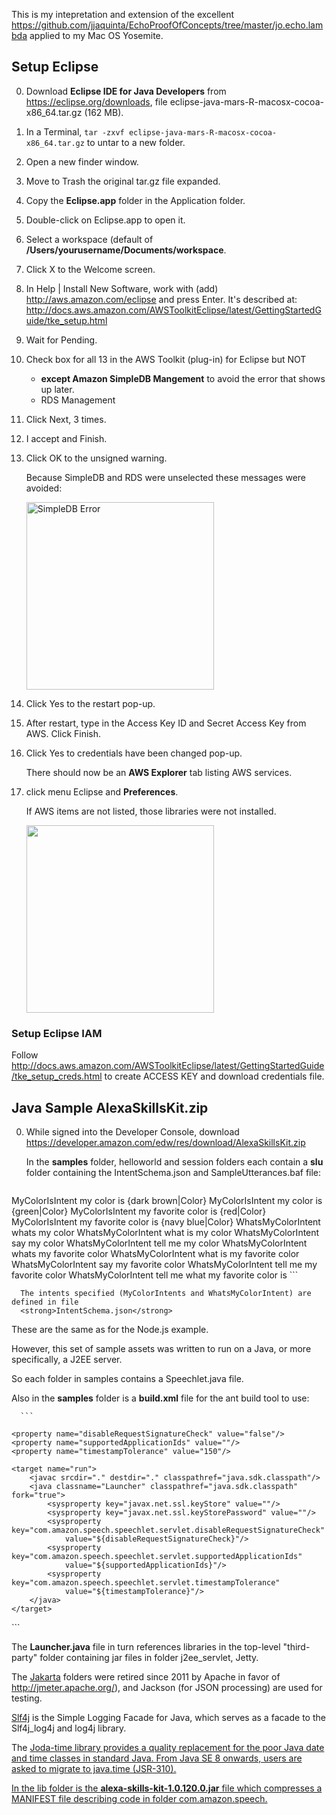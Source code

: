 This is my intepretation and extension of the excellent
https://github.com/jjaquinta/EchoProofOfConcepts/tree/master/jo.echo.lambda
applied to my Mac OS Yosemite.

## <a name="SetupEclipse"> Setup Eclipse</a>
0. Download <strong>Eclipse IDE for Java Developers</strong> from https://eclipse.org/downloads,
   file eclipse-java-mars-R-macosx-cocoa-x86_64.tar.gz (162 MB).
0. In a Terminal, `tar -zxvf eclipse-java-mars-R-macosx-cocoa-x86_64.tar.gz` to untar to a new folder.

0. Open a new finder window.
1. Move to Trash the original tar.gz file expanded.
1. Copy the <strong>Eclipse.app</strong> folder in the Application folder.
0. Double-click on Eclipse.app to open it.
1. Select a workspace (default of <strong>/Users/yourusername/Documents/workspace</strong>.
0. Click X to the Welcome screen.

0. In Help | Install New Software, work with (add) http://aws.amazon.com/eclipse and press Enter.
   It's described at:
   http://docs.aws.amazon.com/AWSToolkitEclipse/latest/GettingStartedGuide/tke_setup.html
0. Wait for Pending.
0. Check box for all 13 in the AWS Toolkit (plug-in) for Eclipse but NOT

   * <strong>except Amazon SimpleDB Mangement</strong> to avoid the error that shows up later.
   * RDS Management

1. Click Next, 3 times.
2. I accept and Finish.
3. Click OK to the unsigned warning.

   Because SimpleDB and RDS were unselected these messages were avoided:
   
   <img alt="SimpleDB Error" width="300"
   src="https://cloud.githubusercontent.com/assets/300046/9089046/7c46ca5a-3b50-11e5-896a-bf99e40c72b3.png" />

0. Click Yes to the restart pop-up.
0. After restart, type in the Access Key ID and Secret Access Key from AWS. Click Finish.
1. Click Yes to credentials have been changed pop-up.

   There should now be an <strong>AWS Explorer</strong> tab listing AWS services.

2. click menu Eclipse and <strong>Preferences</strong>.

   If AWS items are not listed, those libraries were not installed.

   <img width="300" src="https://cloud.githubusercontent.com/assets/300046/9089803/42e287a0-3b54-11e5-8601-03ea5d5f0951.png" />


### <a name="SetupEclipse"> Setup Eclipse IAM</a>
Follow http://docs.aws.amazon.com/AWSToolkitEclipse/latest/GettingStartedGuide/tke_setup_creds.html
to create ACCESS KEY  and download credentials file.

## <a name="AlexaSkillsKit">Java Sample AlexaSkillsKit.zip</a>
0. While signed into the Developer Console, download
   https://developer.amazon.com/edw/res/download/AlexaSkillsKit.zip

   In the <strong>samples</strong> folder, 
   helloworld and session folders each contain a
   <strong>slu</strong> folder containing the 
   IntentSchema.json and SampleUtterances.baf file:

      ```
MyColorIsIntent  my color is {dark brown|Color}
MyColorIsIntent  my color is {green|Color}
MyColorIsIntent  my favorite color is {red|Color}
MyColorIsIntent  my favorite color is {navy blue|Color}
WhatsMyColorIntent whats my color
WhatsMyColorIntent what is my color
WhatsMyColorIntent say my color
WhatsMyColorIntent tell me my color
WhatsMyColorIntent whats my favorite color
WhatsMyColorIntent what is my favorite color
WhatsMyColorIntent say my favorite color
WhatsMyColorIntent tell me my favorite color
WhatsMyColorIntent tell me what my favorite color is
      ```

      The intents specified (MyColorIntents and WhatsMyColorIntent) are defined in file
      <strong>IntentSchema.json</strong>

   These are the same as for the Node.js example.

   However, this set of sample assets was written to run on a Java, or more specifically, a J2EE server.

   So each folder in samples contains a Speechlet.java file.

   Also in the <strong>samples</strong> folder 
   is a <strong>build.xml</strong> file for the ant build tool to use:

      ```
<!-- Ant build script for compiling and running the Echo SDK samples. -->
<project name="Amazon Echo SDK Samples" default="run" basedir=".">
    <path id="java.sdk.classpath">
        <fileset dir="../lib" includes="**/*.jar"/>
        <fileset dir="../third-party" includes="**/*.jar"/>
        <pathelement location="."/>
    </path>

    <property name="disableRequestSignatureCheck" value="false"/>
    <property name="supportedApplicationIds" value=""/>
    <property name="timestampTolerance" value="150"/>

    <target name="run">
        <javac srcdir="." destdir="." classpathref="java.sdk.classpath"/>
        <java classname="Launcher" classpathref="java.sdk.classpath" fork="true">
            <sysproperty key="javax.net.ssl.keyStore" value=""/>
            <sysproperty key="javax.net.ssl.keyStorePassword" value=""/>
            <sysproperty key="com.amazon.speech.speechlet.servlet.disableRequestSignatureCheck"
                value="${disableRequestSignatureCheck}"/>
            <sysproperty key="com.amazon.speech.speechlet.servlet.supportedApplicationIds"
                value="${supportedApplicationIds}"/>
            <sysproperty key="com.amazon.speech.speechlet.servlet.timestampTolerance"
                value="${timestampTolerance}"/>
        </java>
    </target>
</project>
      ```

The <strong>Launcher.java</strong> file in turn references libraries in the
top-level "third-party" folder containing jar files in folder j2ee_servlet, Jetty.

The <a target="_blank" href="http://jakarta.apache.org/">Jakarta</a> folders were retired since 2011 by Apache
in favor of http://jmeter.apache.org/), and Jackson (for JSON processing) are used for testing.

<a target="_blank" href="http://www.slf4j.org/">Slf4j</a> 
is the Simple Logging Facade for Java, which serves as a facade to the Slf4j_log4j and log4j library.

The <a target="_blank" href="http://www.joda.org/joda-time/">Joda-time</strong> library 
provides a quality replacement for the poor Java date and time classes in standard Java.
From Java SE 8 onwards, users are asked to migrate to java.time (JSR-310).

In the lib folder is the <strong>alexa-skills-kit-1.0.120.0.jar</strong>
file which compresses a MANIFEST file describing code in folder com.amazon.speech.
